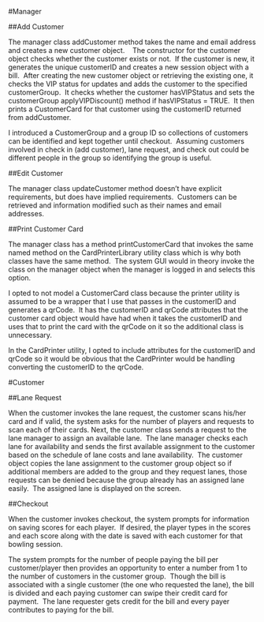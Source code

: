 #Manager

##Add Customer

The manager class addCustomer method takes the name and email address and creates a new customer object.    The constructor for the customer object checks whether the customer exists or not.  If the customer is new, it generates the unique customerID and creates a new session object with a bill.  After creating the new customer object or retrieving the existing one, it checks the VIP status for updates and adds the customer to the specified customerGroup.  It checks whether the customer hasVIPStatus and sets the customerGroup applyVIPDiscount() method if hasVIPStatus = TRUE.  It then prints a CustomerCard for that customer using the customerID returned from addCustomer.  

I introduced a CustomerGroup and a group ID so collections of customers can be identified and kept together until checkout.  Assuming customers involved in check in (add customer), lane request, and check out could be different people in the group so identifying the group is useful.

##Edit Customer

The manager class updateCustomer method doesn’t have explicit requirements, but does have implied requirements.  Customers can be retrieved and information modified such as their names and email addresses.

##Print Customer Card

The manager class has a method printCustomerCard that invokes the same named method on the CardPrinterLibrary utility class which is why both classes have the same method.  The system GUI would in theory invoke the class on the manager object when the manager is logged in and selects this option.

I opted to not model a CustomerCard class because the printer utility is assumed to be a wrapper that I use that passes in the customerID and generates a qrCode.  It has the customerID and qrCode attributes that the customer card object would have had when it takes the customerID and uses that to print the card with the qrCode on it so the additional class is unnecessary.  

In the CardPrinter utility, I opted to include attributes for the customerID and qrCode so it would be obvious that the CardPrinter would be handling converting the customerID to the qrCode.

#Customer

##Lane Request

When the customer invokes the lane request, the customer scans his/her card and if valid, the system asks for the number of players and requests to scan each of their cards. Next, the customer class sends a request to the lane manager to assign an available lane.  The lane manager checks each lane for availability and sends the first available assignment to the customer based on the schedule of lane costs and lane availability.  The customer object copies the lane assignment to the customer group object so if additional members are added to the group and they request lanes, those requests can be denied because the group already has an assigned lane easily.  The assigned lane is displayed on the screen.

##Checkout

When the customer invokes checkout, the system prompts for information on saving scores for each player.  If desired, the player types in the scores and each score along with the date is saved with each customer for that bowling session.  

The system prompts for the number of people paying the bill per customer/player then provides an opportunity to enter a number from 1 to the number of customers in the customer group.  Though the bill is associated with a single customer (the one who requested the lane), the bill is divided and each paying customer can swipe their credit card for payment.  The lane requester gets credit for the bill and every payer contributes to paying for the bill.  

